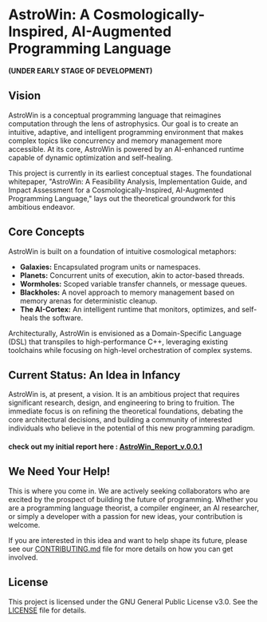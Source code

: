 # AstroWin: A Cosmologically-Inspired, AI-Augmented Programming Language

**(UNDER EARLY STAGE OF DEVELOPMENT)**

## Vision

AstroWin is a conceptual programming language that reimagines computation through the lens of astrophysics. Our goal is to create an intuitive, adaptive, and intelligent programming environment that makes complex topics like concurrency and memory management more accessible. At its core, AstroWin is powered by an AI-enhanced runtime capable of dynamic optimization and self-healing.

This project is currently in its earliest conceptual stages. The foundational whitepaper, "AstroWin: A Feasibility Analysis, Implementation Guide, and Impact Assessment for a Cosmologically-Inspired, AI-Augmented Programming Language," lays out the theoretical groundwork for this ambitious endeavor.

## Core Concepts

AstroWin is built on a foundation of intuitive cosmological metaphors:

*   **Galaxies:** Encapsulated program units or namespaces.
*   **Planets:** Concurrent units of execution, akin to actor-based threads.
*   **Wormholes:** Scoped variable transfer channels, or message queues.
*   **Blackholes:** A novel approach to memory management based on memory arenas for deterministic cleanup.
*   **The AI-Cortex:** An intelligent runtime that monitors, optimizes, and self-heals the software.

Architecturally, AstroWin is envisioned as a Domain-Specific Language (DSL) that transpiles to high-performance C++, leveraging existing toolchains while focusing on high-level orchestration of complex systems.

## Current Status: An Idea in Infancy

AstroWin is, at present, a vision. It is an ambitious project that requires significant research, design, and engineering to bring to fruition. The immediate focus is on refining the theoretical foundations, debating the core architectural decisions, and building a community of interested individuals who believe in the potential of this new programming paradigm.

#### check out my initial report here : [AstroWin_Report_v.0.0.1](Docs/Astrowin_report_0.0.1.pdf)
## We Need Your Help!

This is where you come in. We are actively seeking collaborators who are excited by the prospect of building the future of programming. Whether you are a programming language theorist, a compiler engineer, an AI researcher, or simply a developer with a passion for new ideas, your contribution is welcome.

If you are interested in this idea and want to help shape its future, please see our [CONTRIBUTING.md](CONTRIBUTING.md) file for more details on how you can get involved.

## License

This project is licensed under the GNU General Public License v3.0. See the [LICENSE](LICENSE) file for details.
